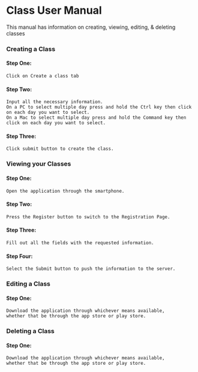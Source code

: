 # Class User Manual 
This manual has information on creating, viewing, editing, & deleting classes

### Creating a Class
#### Step One: 
	Click on Create a class tab 
#### Step Two:
	Input all the necessary information.
	On a PC to select multiple day press and hold the Ctrl key then click on each day you want to select.
	On a Mac to select multiple day press and hold the Command key then click on each day you want to select.
#### Step Three:
	Click submit button to create the class. 
	
### Viewing your Classes 
#### Step One: 
	Open the application through the smartphone.
	
#### Step Two:
	Press the Register button to switch to the Registration Page.

#### Step Three: 
	Fill out all the fields with the requested information.

#### Step Four: 
	Select the Submit button to push the information to the server.

### Editing a Class
#### Step One: 
	Download the application through whichever means available, 
	whether that be through the app store or play store.
	
### Deleting a Class
#### Step One: 
	Download the application through whichever means available, 
	whether that be through the app store or play store.
